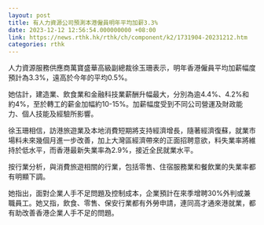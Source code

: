 ```yaml
---
layout: post
title: 有人力資源公司預測本港僱員明年平均加薪3.3%
date: 2023-12-12 12:56:54.000000000 +08:00
link: https://news.rthk.hk/rthk/ch/component/k2/1731904-20231212.htm
categories: rthk
---
```


人力資源服務供應商萬寶盛華高級副總裁徐玉珊表示，明年香港僱員平均加薪幅度預計為3.3%，遠高於今年的平均0.5%。

她估計，建造業、飲食業和金融科技業薪酬升幅最大，分別為逾4.4%、4.2%和約4%，至於轉工的薪金加幅約10-15%。加薪幅度受到不同公司營運及財政能力、個人技能及經驗所影響。

徐玉珊相信，訪港旅遊業及本地消費短期將支持經濟增長，隨著經濟復蘇，就業市場料未來幾個月進一步改善，加上大灣區經濟帶來的正面招聘意欲，料失業率將維持於低水平，而香港最新失業率為2.9%，接近全民就業水平。

按行業分析，與消費旅遊相關的行業，包括零售、住宿服務業和餐飲業的失業率都有明顯下調。

她指出，面對企業人手不足問題及控制成本，企業預計在來季增聘30%外判或兼職員工。她又指，飲食、零售、保安行業都有外勞申請，連同高才通來港就業，都有助改善香港企業人手不足的問題。

